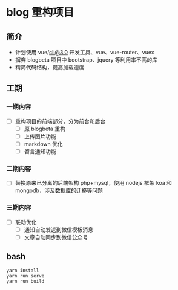 # blog 重构项目

## 简介

-   计划使用 vue/cli@3.0 开发工具、vue、vue-router、vuex
-   摒弃 blogbeta 项目中 bootstrap、jquery 等利用率不高的库
-   精简代码结构，提高加载速度

## 工期

### 一期内容

-   [ ] 重构项目的前端部分，分为前台和后台
    -   [ ] 原 blogbeta 重构
    -   [ ] 上传图片功能
    -   [ ] markdown 优化
    -   [ ] 留言通知功能

### 二期内容

-   [ ] 替换原来已分离的后端架构 php+mysql，使用 nodejs 框架 koa 和 mongodb，涉及数据库的迁移等问题

### 三期内容

-   [ ] 联动优化
    -   [ ] 通知自动发送到微信模板消息
    -   [ ] 文章自动同步到微信公众号

## bash

```
yarn install
yarn run serve
yarn run build
```

